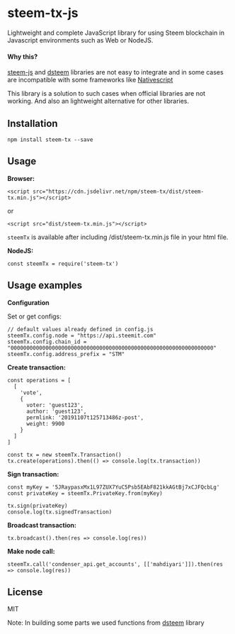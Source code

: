 # steem-tx-js

Lightweight and complete JavaScript library for using Steem blockchain in Javascript environments such as Web or NodeJS.

#### Why this?

[steem-js](https://github.com/steemit/steem-js) and [dsteem](https://github.com/jnordberg/dsteem) libraries are not easy to integrate and in some cases are incompatible with some frameworks like [Nativescript](https://www.nativescript.org/)

This library is a solution to such cases when official libraries are not working. And also an lightweight alternative for other libraries.

## Installation

```
npm install steem-tx --save
```

## Usage

**Browser:**

```
<script src="https://cdn.jsdelivr.net/npm/steem-tx/dist/steem-tx.min.js"></script>
```

or

```
<script src="dist/steem-tx.min.js"></script>
```

`steemTx` is available after including /dist/steem-tx.min.js file in your html file.

**NodeJS:**

```
const steemTx = require('steem-tx')
```

## Usage examples

**Configuration**

Set or get configs:

```
// default values already defined in config.js
steemTx.config.node = "https://api.steemit.com"
steemTx.config.chain_id = "0000000000000000000000000000000000000000000000000000000000000000"
steemTx.config.address_prefix = "STM"
```

**Create transaction:**

```
const operations = [
  [
    'vote',
    {
      voter: 'guest123',
      author: 'guest123',
      permlink: '20191107t125713486z-post',
      weight: 9900
    }
  ]
]

const tx = new steemTx.Transaction()
tx.create(operations).then(() => console.log(tx.transaction))
```

**Sign transaction:**

```
const myKey = '5JRaypasxMx1L97ZUX7YuC5Psb5EAbF821kkAGtBj7xCJFQcbLg'
const privateKey = steemTx.PrivateKey.from(myKey)

tx.sign(privateKey)
console.log(tx.signedTransaction)
```

**Broadcast transaction:**

```
tx.broadcast().then(res => console.log(res))
```

**Make node call:**

```
steemTx.call('condenser_api.get_accounts', [['mahdiyari']]).then(res => console.log(res))
```

## License

MIT

Note: In building some parts we used functions from [dsteem](https://github.com/jnordberg/dsteem) library
